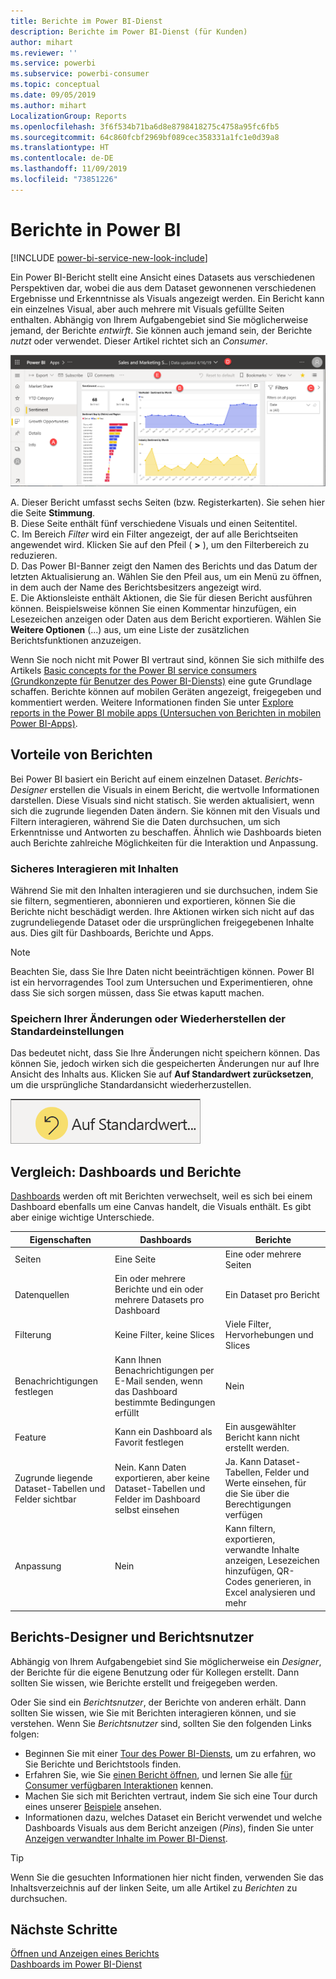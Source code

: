```yaml
---
title: Berichte im Power BI-Dienst
description: Berichte im Power BI-Dienst (für Kunden)
author: mihart
ms.reviewer: ''
ms.service: powerbi
ms.subservice: powerbi-consumer
ms.topic: conceptual
ms.date: 09/05/2019
ms.author: mihart
LocalizationGroup: Reports
ms.openlocfilehash: 3f6f534b71ba6d8e8798418275c4758a95fc6fb5
ms.sourcegitcommit: 64c860fcbf2969bf089cec358331a1fc1e0d39a8
ms.translationtype: HT
ms.contentlocale: de-DE
ms.lasthandoff: 11/09/2019
ms.locfileid: "73851226"
---
```

# <a name="reports-in-power-bi"></a>Berichte in Power BI

[!INCLUDE [power-bi-service-new-look-include](../includes/power-bi-service-new-look-include.md)]

Ein Power BI-Bericht stellt eine Ansicht eines Datasets aus verschiedenen Perspektiven dar, wobei die aus dem Dataset gewonnenen verschiedenen Ergebnisse und Erkenntnisse als Visuals angezeigt werden.  Ein Bericht kann ein einzelnes Visual, aber auch mehrere mit Visuals gefüllte Seiten enthalten. Abhängig von Ihrem Aufgabengebiet sind Sie möglicherweise jemand, der Berichte *entwirft*. Sie können auch jemand sein, der Berichte *nutzt* oder verwendet. Dieser Artikel richtet sich an *Consumer*.

![Screenshot: Berichtsseite](./media/end-user-reports/power-bi-report.png)

A. Dieser Bericht umfasst sechs Seiten (bzw. Registerkarten). Sie sehen hier die Seite **Stimmung**.    
B. Diese Seite enthält fünf verschiedene Visuals und einen Seitentitel.    
C. Im Bereich *Filter* wird ein Filter angezeigt, der auf alle Berichtseiten angewendet wird. Klicken Sie auf den Pfeil ( **>** ), um den Filterbereich zu reduzieren.    
D. Das Power BI-Banner zeigt den Namen des Berichts und das Datum der letzten Aktualisierung an. Wählen Sie den Pfeil aus, um ein Menü zu öffnen, in dem auch der Name des Berichtsbesitzers angezeigt wird.    
E. Die Aktionsleiste enthält Aktionen, die Sie für diesen Bericht ausführen können.  Beispielsweise können Sie einen Kommentar hinzufügen, ein Lesezeichen anzeigen oder Daten aus dem Bericht exportieren.  Wählen Sie **Weitere Optionen** (...) aus, um eine Liste der zusätzlichen Berichtsfunktionen anzuzeigen.    

Wenn Sie noch nicht mit Power BI vertraut sind, können Sie sich mithilfe des Artikels [Basic concepts for the Power BI service consumers (Grundkonzepte für Benutzer des Power BI-Diensts)](end-user-basic-concepts.md) eine gute Grundlage schaffen. Berichte können auf mobilen Geräten angezeigt, freigegeben und kommentiert werden. Weitere Informationen finden Sie unter [Explore reports in the Power BI mobile apps (Untersuchen von Berichten in mobilen Power BI-Apps)](mobile/mobile-reports-in-the-mobile-apps.md).

## <a name="advantages-of-reports"></a>Vorteile von Berichten

Bei Power BI basiert ein Bericht auf einem einzelnen Dataset. *Berichts-Designer* erstellen die Visuals in einem Bericht, die wertvolle Informationen darstellen. Diese Visuals sind nicht statisch.  Sie werden aktualisiert, wenn sich die zugrunde liegenden Daten ändern. Sie können mit den Visuals und Filtern interagieren, während Sie die Daten durchsuchen, um sich Erkenntnisse und Antworten zu beschaffen. Ähnlich wie Dashboards bieten auch Berichte zahlreiche Möglichkeiten für die Interaktion und Anpassung.

### <a name="safely-interact-with-content"></a>Sicheres Interagieren mit Inhalten

Während Sie mit den Inhalten interagieren und sie durchsuchen, indem Sie sie filtern, segmentieren, abonnieren und exportieren, können Sie die Berichte nicht beschädigt werden. Ihre Aktionen wirken sich nicht auf das zugrundeliegende Dataset oder die ursprünglichen freigegebenen Inhalte aus. Dies gilt für Dashboards, Berichte und Apps.

> [!NOTE]
> Beachten Sie, dass Sie Ihre Daten nicht beeinträchtigen können. Power BI ist ein hervorragendes Tool zum Untersuchen und Experimentieren, ohne dass Sie sich sorgen müssen, dass Sie etwas kaputt machen.

### <a name="save-your-changes-or-revert-to-the-default-settings"></a>Speichern Ihrer Änderungen oder Wiederherstellen der Standardeinstellungen

Das bedeutet nicht, dass Sie Ihre Änderungen nicht speichern können. Das können Sie, jedoch wirken sich die gespeicherten Änderungen nur auf Ihre Ansicht des Inhalts aus. Klicken Sie auf **Auf Standardwert zurücksetzen**, um die ursprüngliche Standardansicht wiederherzustellen.

![Screenshot des Symbols „Auf Standardwert zurücksetzen“.](./media/end-user-reports/power-bi-reset.png)

## <a name="dashboards-versus-reports"></a>Vergleich: Dashboards und Berichte

[Dashboards](end-user-dashboards.md) werden oft mit Berichten verwechselt, weil es sich bei einem Dashboard ebenfalls um eine Canvas handelt, die Visuals enthält. Es gibt aber einige wichtige Unterschiede.  

| **Eigenschaften** | **Dashboards** | **Berichte** |
| --- | --- | --- |
| Seiten |Eine Seite |Eine oder mehrere Seiten |
| Datenquellen |Ein oder mehrere Berichte und ein oder mehrere Datasets pro Dashboard |Ein Dataset pro Bericht |
| Filterung |Keine Filter, keine Slices |Viele Filter, Hervorhebungen und Slices |
| Benachrichtigungen festlegen |Kann Ihnen Benachrichtigungen per E-Mail senden, wenn das Dashboard bestimmte Bedingungen erfüllt |Nein |
| Feature |Kann ein Dashboard als Favorit festlegen |Ein ausgewählter Bericht kann nicht erstellt werden. |
| Zugrunde liegende Dataset-Tabellen und Felder sichtbar |Nein. Kann Daten exportieren, aber keine Dataset-Tabellen und Felder im Dashboard selbst einsehen |Ja. Kann Dataset-Tabellen, Felder und Werte einsehen, für die Sie über die Berechtigungen verfügen |
| Anpassung |Nein  |Kann filtern, exportieren, verwandte Inhalte anzeigen, Lesezeichen hinzufügen, QR-Codes generieren, in Excel analysieren und mehr |

<!--| Available in Power BI Desktop |No |Yes, can create and view reports in Desktop |
| Pinning |Can pin existing visuals (tiles) only from current dashboard to your other dashboards |Can pin visuals (as tiles) to any of your dashboards. Can pin entire report pages to any of your dashboards. | -->

## <a name="report-designers-and-report-consumers"></a>Berichts-Designer und Berichtsnutzer

Abhängig von Ihrem Aufgabengebiet sind Sie möglicherweise ein *Designer*, der Berichte für die eigene Benutzung oder für Kollegen erstellt. Dann sollten Sie wissen, wie Berichte erstellt und freigegeben werden.

Oder Sie sind ein *Berichtsnutzer*, der Berichte von anderen erhält. Dann sollten Sie wissen, wie Sie mit Berichten interagieren können, und sie verstehen. Wenn Sie *Berichtsnutzer* sind, sollten Sie den folgenden Links folgen:

* Beginnen Sie mit einer [Tour des Power BI-Diensts](end-user-basic-concepts.md), um zu erfahren, wo Sie Berichte und Berichtstools finden.
* Erfahren Sie, wie Sie [einen Bericht öffnen](end-user-report-open.md), und lernen Sie alle [für Consumer verfügbaren Interaktionen](end-user-reading-view.md) kennen.
* Machen Sie sich mit Berichten vertraut, indem Sie sich eine Tour durch eines unserer [Beispiele](../sample-tutorial-connect-to-the-samples.md) ansehen.  
* Informationen dazu, welches Dataset ein Bericht verwendet und welche Dashboards Visuals aus dem Bericht anzeigen (*Pins*), finden Sie unter [Anzeigen verwandter Inhalte im Power BI-Dienst](end-user-related.md).

> [!TIP]
> Wenn Sie die gesuchten Informationen hier nicht finden, verwenden Sie das Inhaltsverzeichnis auf der linken Seite, um alle Artikel zu *Berichten* zu durchsuchen.

## <a name="next-steps"></a>Nächste Schritte

[Öffnen und Anzeigen eines Berichts](end-user-report-open.md)    
[Dashboards im Power BI-Dienst](end-user-dashboards.md)